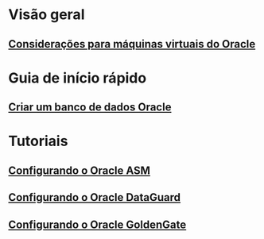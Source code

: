 # Visão geral
## [Considerações para máquinas virtuais do Oracle](oracle-considerations.md)
# Guia de início rápido
## [Criar um banco de dados Oracle](oracle-database-quick-create.md)
# Tutoriais
## [Configurando o Oracle ASM](configure-oracle-asm.md)
## [Configurando o Oracle DataGuard](configuring-oracle-dataguard.md)
## [Configurando o Oracle GoldenGate](configure-oracle-golden-gate.md)
